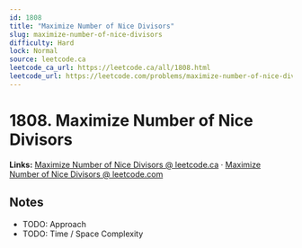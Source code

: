```yaml
--- 
id: 1808
title: "Maximize Number of Nice Divisors"
slug: maximize-number-of-nice-divisors
difficulty: Hard
lock: Normal
source: leetcode.ca
leetcode_ca_url: https://leetcode.ca/all/1808.html
leetcode_url: https://leetcode.com/problems/maximize-number-of-nice-divisors/
---
```


# 1808. Maximize Number of Nice Divisors

**Links:** [Maximize Number of Nice Divisors @ leetcode.ca](https://leetcode.ca/all/1808.html) · [Maximize Number of Nice Divisors @ leetcode.com](https://leetcode.com/problems/maximize-number-of-nice-divisors/)

## Notes
- TODO: Approach
- TODO: Time / Space Complexity
